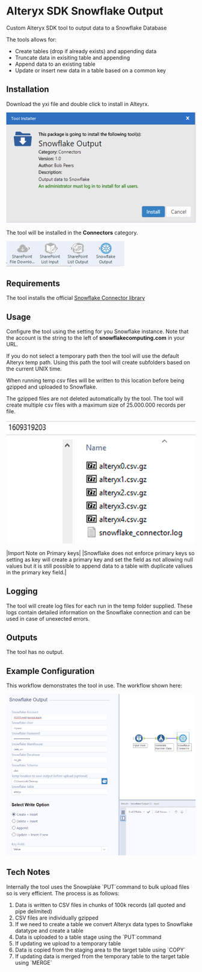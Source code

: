 # Alteryx SDK Snowflake Output
Custom Alteryx SDK tool to output data to a Snowflake Database

The tools allows for:

- Create tables (drop if already exists) and appending data
- Truncate data in exisiting table and appending
- Append data to an existing table
- Update or insert new data in a table based on a common key

## Installation
Download the yxi file and double click to install in Alteyrx. 

<img src="https://github.com/bobpeers/Alteryx_SDK_Snowflake_Output/blob/main/images/install.png" alt="Snowflake Install Dialog">

The tool will be installed in the __Connectors__ category.

<img src="https://github.com/bobpeers/Alteryx_SDK_Snowflake_Output/blob/main/images/toolbar.png" alt="Snowflake Install Toolbar">

## Requirements

The tool installs the official [Snowflake Connector library](https://docs.snowflake.com/en/user-guide/python-connector.html)

## Usage
Configure the tool using the setting for you Snowflake instance. Note that the account is the string to the left of __snowflakecomputing.com__ in your URL.

If you do not select a temporary path then the tool will use the default Alteryx temp path. Using this path the tool will create subfolders based on the current UNIX time.

When running temp csv files will be written to this location before being gzipped and uploaded to Snowflake.

The gzipped files are not deleted automatically by the tool. The tool will create multiple csv files with a maximum size of 25.000.000 records per file.

<img src="https://github.com/bobpeers/Alteryx_SDK_Snowflake_Output/blob/main/images/logging.png" alt="Snowflake Temop folder">

|Import Note on Primary keys|
|Snowflake does not enforce primary keys so setting as key will create a primary key and set the field as not allowing null values but it is still possible to append data to a table with duplicate valiues in the primary key field.|

## Logging
The tool will create log files for each run in the temp folder supplied. These logs contain detailed information on the Snowflake connection and can be used in case of unexected errors.

## Outputs
The tool has no output.

## Example Configuration
This workflow demonstrates the tool in use. The workflow shown here:

<img src="https://github.com/bobpeers/Alteryx_SDK_Snowflake_Output/blob/main/images/configuration.png" width="1000" alt="Snowflake Workflow">

## Tech Notes
Internally the tool uses the Snowplake ´PUT´command to bulk upload files so is very efficient. The process is as follows:

1. Data is written to CSV files in chunks of 100k records (all quoted and pipe delimited)
2. CSV files are individually gzipped
3. If we need to create a table we convert Alteryx data types to Snowflake datatype and create a table
4. Data is uploaded to a table stage using the ´PUT´command
5. If updating we upload to a temporary table
6. Data is copied from the staging area to the target table using ´COPY´
7. If updating data is merged from the temporary table to the target table using ´MERGE´
